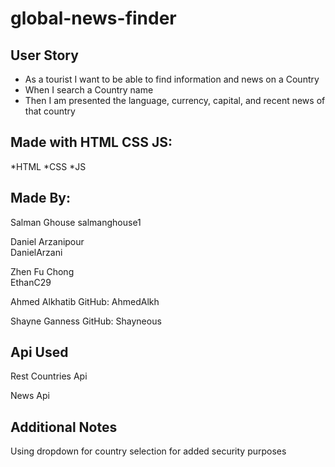 # global-news-finder


## User Story

* As a tourist I want to be able to find information and news on a Country
* When I search a Country name
* Then I am presented the language, currency, capital, and recent news of that country


## Made with HTML CSS JS:
*HTML
*CSS
*JS

## Made By:

Salman Ghouse
salmanghouse1

Daniel Arzanipour  
DanielArzani

Zhen Fu Chong  
EthanC29

Ahmed Alkhatib 
GitHub: AhmedAlkh

Shayne Ganness 
GitHub: Shayneous

## Api Used

Rest Countries Api

News Api

## Additional Notes

Using dropdown for country selection for added security purposes

